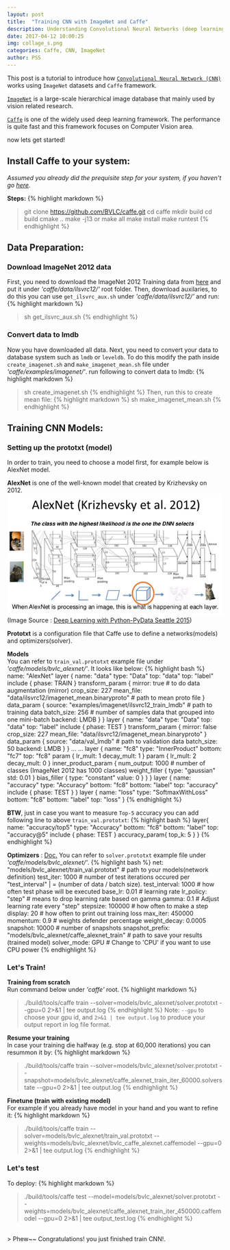 ```yaml
---
layout: post
title:  "Training CNN with ImageNet and Caffe"
description: Understanding Convolutional Neural Networks (deep learning) using ImageNet and Caffe Framework.
date: 2017-04-12 10:00:25 
img: collage_s.png
categories: Caffe, CNN, ImageNet
author: PSS
---
```

This post is a tutorial to introduce how [`Convolutional Neural Network (CNN)`](http://cs231n.github.io/convolutional-networks/) works using `ImageNet` datasets and `Caffe` framework.

[`ImageNet`](http://www.image-net.org/) is a large-scale hierarchical image database that mainly used by vision related research.

[`Caffe`](http://caffe.berkeleyvision.org/) is one of the widely used deep learning framework. The performance is quite fast and this framework focuses on Computer Vision area. 

now lets get started!

## Install Caffe to your system:
*Assumed you already did the prequisite step for your system, if you haven't go [here](http://caffe.berkeleyvision.org/installation.html).*

**Steps:**
{% highlight markdown %}
> git clone https://github.com/BVLC/caffe.git
> cd caffe
> mkdir build
> cd build
> cmake ..
> make -j13 or make all
> make install
> make runtest
{% endhighlight %}

## Data Preparation:
### Download ImageNet 2012 data
First, you need to download the ImageNet 2012 Training data from [here](http://image-net.org/challenges/LSVRC/2012/browse-synsets) and put it under *'caffe/data/ilsvrc12/'* root folder.
Then, download auxilaries, to do this you can use `get_ilsvrc_aux.sh` under *'caffe/data/ilsvrc12/'*  and run:
{% highlight markdown %}
> sh get_ilsvrc_aux.sh
{% endhighlight %}

### Convert data to lmdb
Now you have downloaded all data. Next, you need to convert your data to database system such as `lmdb` or `leveldb`.
To do this modify the path inside `create_imagenet.sh` and `make_imagenet_mean.sh` file under *'caffe/examples/imagenet/'*.
run following to convert data to lmdb:
{% highlight markdown %}
> sh create_imagenet.sh
{% endhighlight %}
Then, run this to create mean file:
{% highlight markdown %}
> sh make_imagenet_mean.sh
{% endhighlight %}

## Training CNN Models:
### Setting up the prototxt (model)
In order to train, you need to choose a model first, for example below is AlexNet model.

**AlexNet** is one of the well-known model that created by Krizhevsky on 2012. 
![AlexNet](/assets/images/alexnet.jpg)
(Image Source : [Deep Learning with Python-PyData Seattle 2015](https://www.slideshare.net/AlexanderKorbonits/deep-learning-with-python-pydata-seattle-2015))

**Prototxt** is a configuration file that Caffe use to define a networks(models) and optimizers(solver). 

**Models** <br />
You can refer to `train_val.prototxt` example file under *'caffe/models/bvlc_alexnet/'*.
It looks like below:
{% highlight bash %}
name: "AlexNet"
layer {
  name: "data"
  type: "Data"
  top: "data"
  top: "label"
  include {
    phase: TRAIN
  }
  transform_param {
    mirror: true # to do data augmentation (mirror)
    crop_size: 227
    mean_file: "data/ilsvrc12/imagenet_mean.binaryproto" # path to mean proto file
  }
  data_param {
    source: "examples/imagenet/ilsvrc12_train_lmdb" # path to training data
    batch_size: 256 # number of samples data that grouped into one mini-batch
    backend: LMDB
  }
}
layer {
  name: "data"
  type: "Data"
  top: "data"
  top: "label"
  include {
    phase: TEST
  }
  transform_param {
    mirror: false
    crop_size: 227
    mean_file: "data/ilsvrc12/imagenet_mean.binaryproto"
  }
  data_param {
    source: "data/val_lmdb" # path to validation data
    batch_size: 50
    backend: LMDB
  }
}
...
...
layer {
  name: "fc8"
  type: "InnerProduct"
  bottom: "fc7"
  top: "fc8"
  param {
    lr_mult: 1
    decay_mult: 1
  }
  param {
    lr_mult: 2
    decay_mult: 0
  }
  inner_product_param {
    num_output: 1000 # number of classes (ImageNet 2012 has 1000 classes) 
    weight_filler {
      type: "gaussian"
      std: 0.01
    }
    bias_filler {
      type: "constant"
      value: 0
    }
  }
}
layer {
  name: "accuracy"
  type: "Accuracy"
  bottom: "fc8"
  bottom: "label"
  top: "accuracy"
  include {
    phase: TEST
  }
}
layer {
  name: "loss"
  type: "SoftmaxWithLoss"
  bottom: "fc8"
  bottom: "label"
  top: "loss"
}
{% endhighlight %}

**BTW**, just in case you want to measure `Top-5` accuracy you can add following line to above `train_val.prototxt`:
{% highlight bash %}
layer{
  name: "accuracy/top5"
  type: "Accuracy"
  bottom: "fc8"
  bottom: "label"
  top: "accuracy@5"
  include {
    phase: TEST
  }
  accuracy_param{
    top_k: 5
  }
}
{% endhighlight %}


**Optimizers** : [Doc.](https://github.com/BVLC/caffe/wiki/Solver-Prototxt)
You can refer to `solver.prototxt` example file under *'caffe/models/bvlc_alexnet/'*.
{% highlight bash %}
net: "models/bvlc_alexnet/train_val.prototxt" # path to your models(network definition)
test_iter: 1000 # number of test iterations occured per "test_interval" | = (number of data / batch size).
test_interval: 1000 # how often test phase will be executed 
base_lr: 0.01 # learning rate
lr_policy: "step" # means to drop learning rate based on gamma 
gamma: 0.1 # Adjust learning rate every "step"
stepsize: 100000 # how often to make a step
display: 20 # how often to print out training loss
max_iter: 450000
momentum: 0.9 # weights defender percentage
weight_decay: 0.0005
snapshot: 10000 # number of snapshots
snapshot_prefix: "models/bvlc_alexnet/caffe_alexnet_train" # path to save your results (trained model)
solver_mode: GPU # Change to 'CPU' if you want to use CPU power
{% endhighlight %}

### Let's Train!
**Training from scratch** <br />
Run command below under *'caffe'* root.
{% highlight markdown %}
> ./build/tools/caffe train --solver=models/bvlc_alexnet/solver.prototxt --gpu=0 2>&1 | tee output.log
{% endhighlight %}
Note: `--gpu` to choose your gpu id, and `2>&1 | tee output.log` to produce your output report in log file format.

**Resume your training** <br />
In case your training die halfway (e.g. stop at 60,000 iterations) you can resummon it by:
{% highlight markdown %}
> ./build/tools/caffe train --solver=models/bvlc_alexnet/solver.prototxt --snapshot=models/bvlc_alexnet/caffe_alexnet_train_iter_60000.solverstate --gpu=0 2>&1 | tee output.log
{% endhighlight %}

**Finetune (train with existing model)** <br />
For example if you already have model in your hand and you want to refine it:
{% highlight markdown %}
> ./build/tools/caffe train --solver=models/bvlc_alexnet/train_val.prototxt --weights=models/bvlc_alexnet/bvlc_caffe_alexnet.caffemodel --gpu=0 2>&1 | tee output.log
{% endhighlight %}

### Let's test
To deploy:
{% highlight markdown %}
> ./build/tools/caffe test --model=models/bvlc_alexnet/solver.prototxt --weights=models/bvlc_alexnet/caffe_alexnet_train_iter_450000.caffemodel --gpu=0 2>&1 | tee output_test.log
{% endhighlight %}
<br />
> Phew~~ Congratulations! you just finished train CNN!.
